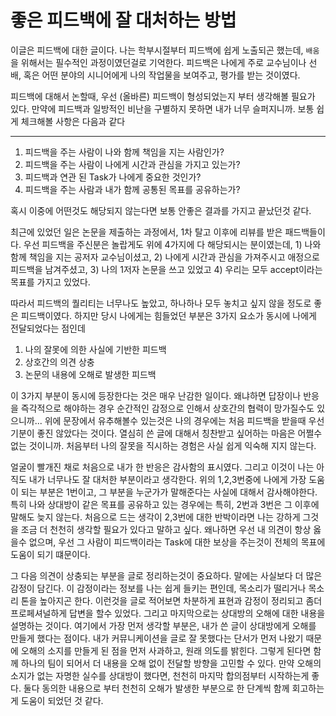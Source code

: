 # 좋은 피드백에 잘 대처하는 방법

이글은 피드백에 대한 글이다. 나는 학부시절부터 피드백에 쉽게 노출되곤 했는데, `배움`을 위해서는 필수적인 과정이였던걸로 기억한다.
피드백은 나에게 주로 교수님이나 선배, 혹은 어떤 분야의 시니어에게 나의 작업물을 보여주고, 평가를 받는 것이였다.

피드백에 대해서 논할때, 우선 (올바른) 피드백이 형성되었는지 부터 생각해볼 필요가 있다. 만약에 피드백과 일방적인 비난을 구별하지 못하면 내가 너무 슬퍼지니까.
보통 쉽게 체크해볼 사항은 다음과 같다

------------------------------------------------------

1. 피드백을 주는 사람이 나와 함께 책임을 지는 사람인가?
2. 피드백을 주는 사람이 나에게 시간과 관심을 가지고 있는가? 
3. 피드백과 연관 된 Task가 나에게 중요한 것인가?
4. 피드백을 주는 사람과 내가 함께 공통된 목표를 공유하는가?

혹시 이중에 어떤것도 해당되지 않는다면 보통 안좋은 결과를 가지고 끝났던것 같다.


최근에 있었던 일은 논문을 제출하는 과정에서, 1차 탈고 이후에 리뷰를 받은 패드백들이다. 우선 피드백을 주신분은 놀랍게도 위에 4가지에 다 해당되시는 분이였는데, 1) 나와 함께 책임을 지는 공저자 교수님이셨고, 2) 나에게 시간과 관심을 가져주시고 애정으로 피드백을 남겨주셨고, 3) 나의 1저자 논문을 쓰고 있었고 4) 우리는 모두 accept이라는 목표를 가지고 있었다. 

따라서 피드백의 퀄리티는 너무나도 높았고, 하나하나 모두 놓치고 싶지 않을 정도로 좋은 피드백이였다. 하지만 당시 나에게는 힘들었던 부분은 3가지 요소가 동시에 나에게 전달되었다는 점인데

1. 나의 잘못에 의한 사실에 기반한 피드백
2. 상호간의 의견 상충
3. 논문의 내용에 오해로 발생한 피드백

이 3가지 부분이 동시에 등장한다는 것은 매우 난감한 일이다. 왜냐하면 답장이나 반응을 즉각적으로 해야하는 경우 순간적인 감정으로 인해서 상호간의 협력이 망가질수도 있으니까... 위에 문장에서 유추해볼수 있는것은 나의 경우에는 처음 피드백을 받을때 우선 기분이 좋진 않았다는 것이다. 열심히 쓴 글에 대해서 칭찬받고 싶어하는 마음은 어쩔수 없는 것이니까. 처음부터 나의 잘못을 직시하는 경험은 사실 쉽게 익숙해 지지 않는다. 

얼굴이 빨개진 채로 처음으로 내가 한 반응은 감사함의 표시였다. 그리고 이것이 나는 아직도 내가 너무나도 잘 대처한 부분이라고 생각한다. 위의 1,2,3번중에 나에게 가장 도움이 되는 부분은 1번이고, 그 부분을 누군가가 말해준다는 사실에 대해서 감사해야한다. 특히 나와 상대방이 같은 목표를 공유하고 있는 경우에는 특히, 2번과 3번은 그 이후에 말해도 늦지 않는다. 처음으로 드는 생각이 2,3번에 대한 반박이라면 나는 강하게 그것을 조금 더 천천히 생각할 필요가 있다고 말하고 싶다. 왜나하면 우선 내 의견이 항상 옳을수 없으며, 우선 그 사람이 피드백이라는 Task에 대한 보상을 주는것이 전체의 목표에 도움이 되기 떄문이다. 

그 다음 의견이 상충되는 부분을 글로 정리하는것이 중요하다. 말에는 사실보다 더 많은 감정이 담긴다. 이 감정이라는 정보를 나는 쉽게 들키는 편인데, 목소리가 떨리거나 목소리 톤을 높아지곤 한다. 이런것을 글로 적어보면 차분하게 표현과 감정이 정리되고 좀더 프로페셔널하게 답변을 할수 있었다. 그리고 마지막으로는 상대방의 오해에 대한 내용을 설명하는 것이다. 여기에서 가장 먼저 생각할 부분은, 내가 쓴 글이 상대방에게 오해를 만들게 했다는 점이다. 내가 커뮤니케이션을 글로 잘 못했다는 단서가 먼저 나왔기 때문에 오해의 소지를 만들게 된 점을 먼저 사과하고, 원래 의도를 밝힌다. 그렇게 된다면 함께 하나의 팀이 되어서 더 내용을 오해 없이 전달할 방향을 고민할 수 있다. 만약 오해의 소지가 없는 자명한 실수를 상대방이 했다면, 천천히 마지막 합의점부터 시작하는게 좋다. 둘다 동의한 내용으로 부터 천천히 오해가 발생한 부분으로 한 단계씩 함께 회고하는게 도움이 되었던 것 같다.

